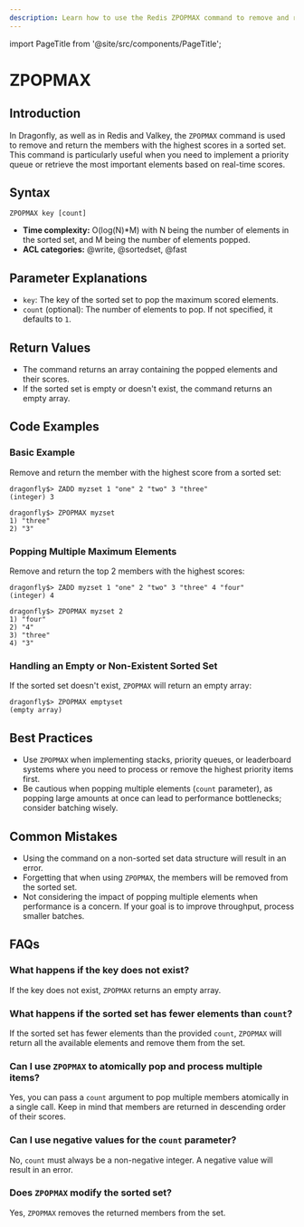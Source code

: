 ```yaml
---
description: Learn how to use the Redis ZPOPMAX command to remove and return the member with the highest score in a sorted set, plus expert tips beyond the official docs.
---
```


import PageTitle from '@site/src/components/PageTitle';

# ZPOPMAX

<PageTitle title="Redis ZPOPMAX Explained (Better Than Official Docs)" />

## Introduction

In Dragonfly, as well as in Redis and Valkey, the `ZPOPMAX` command is used to remove and return the members with the highest scores in a sorted set.
This command is particularly useful when you need to implement a priority queue or retrieve the most important elements based on real-time scores.

## Syntax

```shell
ZPOPMAX key [count]
```

- **Time complexity:** O(log(N)\*M) with N being the number of elements in the sorted set, and M being the number of elements popped.
- **ACL categories:** @write, @sortedset, @fast

## Parameter Explanations

- `key`: The key of the sorted set to pop the maximum scored elements.
- `count` (optional): The number of elements to pop. If not specified, it defaults to `1`.

## Return Values

- The command returns an array containing the popped elements and their scores.
- If the sorted set is empty or doesn't exist, the command returns an empty array.

## Code Examples

### Basic Example

Remove and return the member with the highest score from a sorted set:

```shell
dragonfly$> ZADD myzset 1 "one" 2 "two" 3 "three"
(integer) 3

dragonfly$> ZPOPMAX myzset
1) "three"
2) "3"
```

### Popping Multiple Maximum Elements

Remove and return the top 2 members with the highest scores:

```shell
dragonfly$> ZADD myzset 1 "one" 2 "two" 3 "three" 4 "four"
(integer) 4

dragonfly$> ZPOPMAX myzset 2
1) "four"
2) "4"
3) "three"
4) "3"
```

### Handling an Empty or Non-Existent Sorted Set

If the sorted set doesn't exist, `ZPOPMAX` will return an empty array:

```shell
dragonfly$> ZPOPMAX emptyset
(empty array)
```

## Best Practices

- Use `ZPOPMAX` when implementing stacks, priority queues, or leaderboard systems where you need to process or remove the highest priority items first.
- Be cautious when popping multiple elements (`count` parameter), as popping large amounts at once can lead to performance bottlenecks; consider batching wisely.

## Common Mistakes

- Using the command on a non-sorted set data structure will result in an error.
- Forgetting that when using `ZPOPMAX`, the members will be removed from the sorted set.
- Not considering the impact of popping multiple elements when performance is a concern.
  If your goal is to improve throughput, process smaller batches.

## FAQs

### What happens if the key does not exist?

If the key does not exist, `ZPOPMAX` returns an empty array.

### What happens if the sorted set has fewer elements than `count`?

If the sorted set has fewer elements than the provided `count`,
`ZPOPMAX` will return all the available elements and remove them from the set.

### Can I use `ZPOPMAX` to atomically pop and process multiple items?

Yes, you can pass a `count` argument to pop multiple members atomically in a single call.
Keep in mind that members are returned in descending order of their scores.

### Can I use negative values for the `count` parameter?

No, `count` must always be a non-negative integer.
A negative value will result in an error.

### Does `ZPOPMAX` modify the sorted set?

Yes, `ZPOPMAX` removes the returned members from the set.
